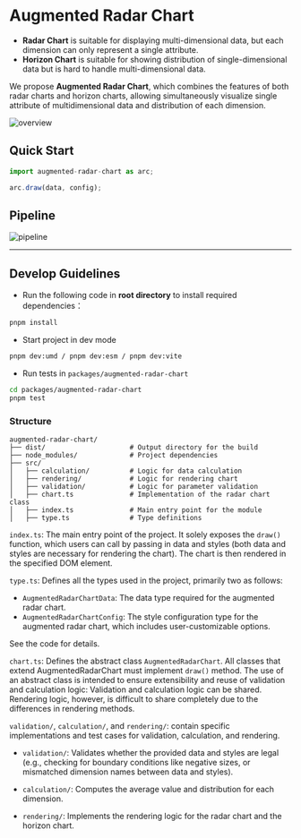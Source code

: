 # Augmented Radar Chart

- **Radar Chart** is suitable for displaying multi-dimensional data, but each dimension can only represent a single attribute.
- **Horizon Chart** is suitable for showing distribution of single-dimensional data but is hard to handle multi-dimensional data.

We propose **Augmented Radar Chart**, which combines the features of both radar charts and horizon charts, allowing simultaneously visualize single attribute of multidimensional data and distribution of each dimension.


![overview](https://github.com/user-attachments/assets/344ecd79-3ec8-4af5-a013-f19fa270fd33)

## Quick Start

```typescript
import augmented-radar-chart as arc;

arc.draw(data, config);
```

## Pipeline

![pipeline](https://github.com/user-attachments/assets/ba852715-6f8a-458e-a529-e18a292970a1)

---
## Develop Guidelines

- Run the following code in **root directory** to install required dependencies：
```bash
pnpm install
```

- Start project in dev mode
```bash
pnpm dev:umd / pnpm dev:esm / pnpm dev:vite
```

- Run tests in `packages/augmented-radar-chart`
```bash
cd packages/augmented-radar-chart
pnpm test
```

### Structure

```text
augmented-radar-chart/
├── dist/                     # Output directory for the build
├── node_modules/             # Project dependencies
├── src/
│   ├── calculation/          # Logic for data calculation
│   ├── rendering/            # Logic for rendering chart 
│   ├── validation/           # Logic for parameter validation
│   ├── chart.ts              # Implementation of the radar chart class
│   ├── index.ts              # Main entry point for the module
│   ├── type.ts               # Type definitions

```

`index.ts`: The main entry point of the project. It solely exposes the `draw()` function, which users can call by passing in data and styles (both data and styles are necessary for rendering the chart). The chart is then rendered in the specified DOM element.

`type.ts`: Defines all the types used in the project, primarily two as follows:
- `AugmentedRadarChartData`: The data type required for the augmented radar chart.
- `AugmentedRadarChartConfig`: The style configuration type for the augmented radar chart, which includes user-customizable options. 

See the code for details.

`chart.ts`: Defines the abstract class `AugmentedRadarChart`. All classes that extend AugmentedRadarChart must implement `draw()` method. The use of an abstract class is intended to ensure extensibility and reuse of validation and calculation logic:
Validation and calculation logic can be shared. Rendering logic, however, is difficult to share completely due to the differences in rendering methods.

`validation/`, `calculation/`, and `rendering/`: contain specific implementations and test cases for validation, calculation, and rendering.

- `validation/`: Validates whether the provided data and styles are legal (e.g., checking for boundary conditions like negative sizes, or mismatched dimension names between data and styles).

- `calculation/`: Computes the average value and distribution for each dimension.

- `rendering/`: Implements the rendering logic for the radar chart and the horizon chart.
